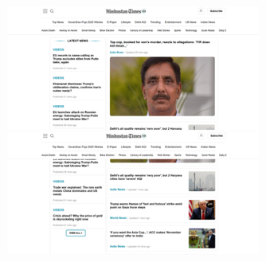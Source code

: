 ![image1](https://github.com/Harshitha-Annam/DailyNews/blob/main/demo-images/news-website.png)
![image2](https://github.com/Harshitha-Annam/DailyNews/blob/main/demo-images/news-website-2.png)
